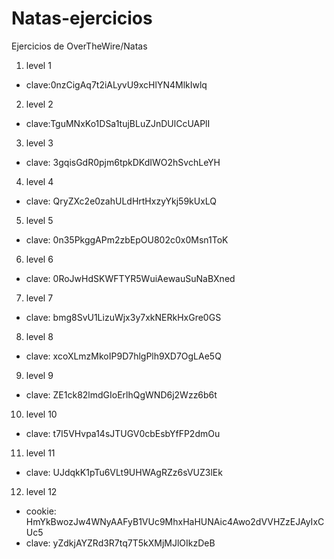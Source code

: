 # Natas-ejercicios
Ejercicios de OverTheWire/Natas
1.  level 1
- clave:0nzCigAq7t2iALyvU9xcHlYN4MlkIwlq
2.  level 2
- clave:TguMNxKo1DSa1tujBLuZJnDUlCcUAPlI
3.  level 3
- clave: 3gqisGdR0pjm6tpkDKdIWO2hSvchLeYH
4.  level 4
- clave: QryZXc2e0zahULdHrtHxzyYkj59kUxLQ
5.  level 5
- clave: 0n35PkggAPm2zbEpOU802c0x0Msn1ToK 
6.  level 6
- clave: 0RoJwHdSKWFTYR5WuiAewauSuNaBXned
7. level 7
- clave: bmg8SvU1LizuWjx3y7xkNERkHxGre0GS
8. level 8
- clave: xcoXLmzMkoIP9D7hlgPlh9XD7OgLAe5Q 
9. level 9
- clave: ZE1ck82lmdGIoErlhQgWND6j2Wzz6b6t 
10. level 10
- clave: t7I5VHvpa14sJTUGV0cbEsbYfFP2dmOu
11. level 11
- clave: UJdqkK1pTu6VLt9UHWAgRZz6sVUZ3lEk
12.  level 12
- cookie: HmYkBwozJw4WNyAAFyB1VUc9MhxHaHUNAic4Awo2dVVHZzEJAyIxCUc5
- clave: yZdkjAYZRd3R7tq7T5kXMjMJlOIkzDeB